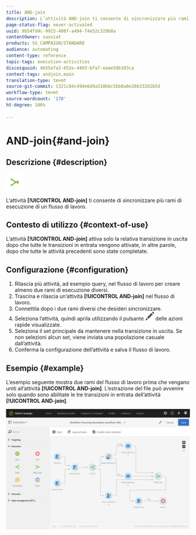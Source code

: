 ```yaml
---
title: AND-join
description: L’attività AND-join ti consente di sincronizzare più rami di esecuzione di un flusso di lavoro.
page-status-flag: never-activated
uuid: 9b54fd4c-9915-400f-a494-74e52c329b8a
contentOwner: sauviat
products: SG_CAMPAIGN/STANDARD
audience: automating
content-type: reference
topic-tags: execution-activities
discoiquuid: 4b55efa2-652e-4493-bfa7-eaee59b383ca
context-tags: andjoin,main
translation-type: tm+mt
source-git-commit: 1321c84c49de6d9a318bbc5bb8a0e28b332d2b5d
workflow-type: tm+mt
source-wordcount: '178'
ht-degree: 100%

---
```



# AND-join{#and-join}

## Descrizione {#description}

![](assets/and_join.png)

L’attività **[!UICONTROL AND-join]** ti consente di sincronizzare più rami di esecuzione di un flusso di lavoro.

## Contesto di utilizzo {#context-of-use}

L’attività **[!UICONTROL AND-join]** attiva solo la relativa transizione in uscita dopo che tutte le transizioni in entrata vengono attivate, in altre parole, dopo che tutte le attività precedenti sono state completate.

## Configurazione {#configuration}

1. Rilascia più attività, ad esempio query, nel flusso di lavoro per creare almeno due rami di esecuzione diversi.
1. Trascina e rilascia un’attività **[!UICONTROL AND-join]** nel flusso di lavoro.
1. Connettila dopo i due rami diversi che desideri sincronizzare.
1. Seleziona l’attività, quindi aprila utilizzando il pulsante ![](assets/edit_darkgrey-24px.png) delle azioni rapide visualizzate.
1. Seleziona il set principale da mantenere nella transizione in uscita. Se non selezioni alcun set, viene inviata una popolazione casuale dall’attività.
1. Conferma la configurazione dell’attività e salva il flusso di lavoro.

## Esempio {#example}

L’esempio seguente mostra due rami del flusso di lavoro prima che vengano uniti all’attività **[!UICONTROL AND-join]**. L’estrazione del file può avvenire solo quando sono abilitate le tre transizioni in entrata dell’attività **[!UICONTROL AND-join]**.

![](assets/wkf_and-join_example.png)


